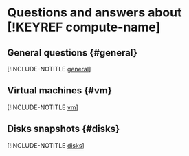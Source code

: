 # Questions and answers about [!KEYREF compute-name]

## General questions {#general}

[!INCLUDE-NOTITLE [general](general.md)]

## Virtual machines {#vm}

[!INCLUDE-NOTITLE [vm](vm.md)]

## Disks snapshots {#disks}

[!INCLUDE-NOTITLE [disks](disks.md)]

